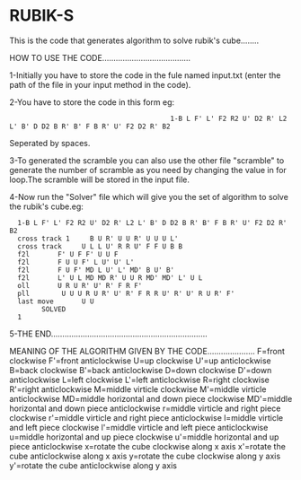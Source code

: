 # RUBIK-S
This is the code that generates algorithm to solve rubik's cube........

HOW TO USE THE CODE.......................................

1-Initially you have to store the code in the fule named input.txt  (enter the path of the file in your input method in the code).

2-You have to store the code in this form eg: 

                                            1-B L F' L' F2 R2 U' D2 R' L2 L' B' D D2 B R' B' F B R' U' F2 D2 R' B2
                                            
  Seperated by spaces.
  
3-To generated the scramble you can also use the other file "scramble" to generate the number of scramble as you need by changing the value in for loop.The scramble will be stored in the input file.

4-Now run the "Solver" file which will give you the set of algorithm to solve the rubik's cube.eg:

      
      1-B L F' L' F2 R2 U' D2 R' L2 L' B' D D2 B R' B' F B R' U' F2 D2 R' B2 
      cross track 1     B U R' U U R' U U U L'
      cross track     U L L U' R R U' F F U B B
      f2l       F' U F F' U U F
      f2l       F U U F' L U' U' L'
      f2l       F U F' MD L U' L' MD' B U' B'
      f2l       L' U L MD MD R' U U R MD' MD' L' U L
      oll       U R U R' U' R' F R F'
      pll        U U U R U R' U' R' F R R U' R' U' R U R' F'
      last move       U U
            SOLVED
      1
      
      
5-THE END.....................................................................


MEANING OF THE ALGORITHM GIVEN BY THE CODE.....................
F=front clockwise
F'=front anticlockwise
U=up clockwise
U'=up anticlockwise
B=back clockwise
B'=back anticlockwise
D=down clockwise
D'=down anticlockwise
L=left clockwise
L'=left anticlockwise
R=right clockwise
R'=right anticlockwise
M=middle virticle clockwise
M'=middle virticle anticlockwise
MD=middle horizontal and down piece clockwise
MD'=middle horizontal and down piece anticlockwise
r=middle virticle and right piece clockwise
r'=middle virticle and right piece anticlockwise
l=middle virticle and left piece clockwise
l'=middle virticle and left piece anticlockwise
u=middle horizontal and up piece clockwise
u'=middle horizontal and up piece anticlockwise
x=rotate the cube clockwise along x axis
x'=rotate the cube anticlockwise along x axis
y=rotate the cube clockwise along y axis
y'=rotate the cube anticlockwise along y axis


